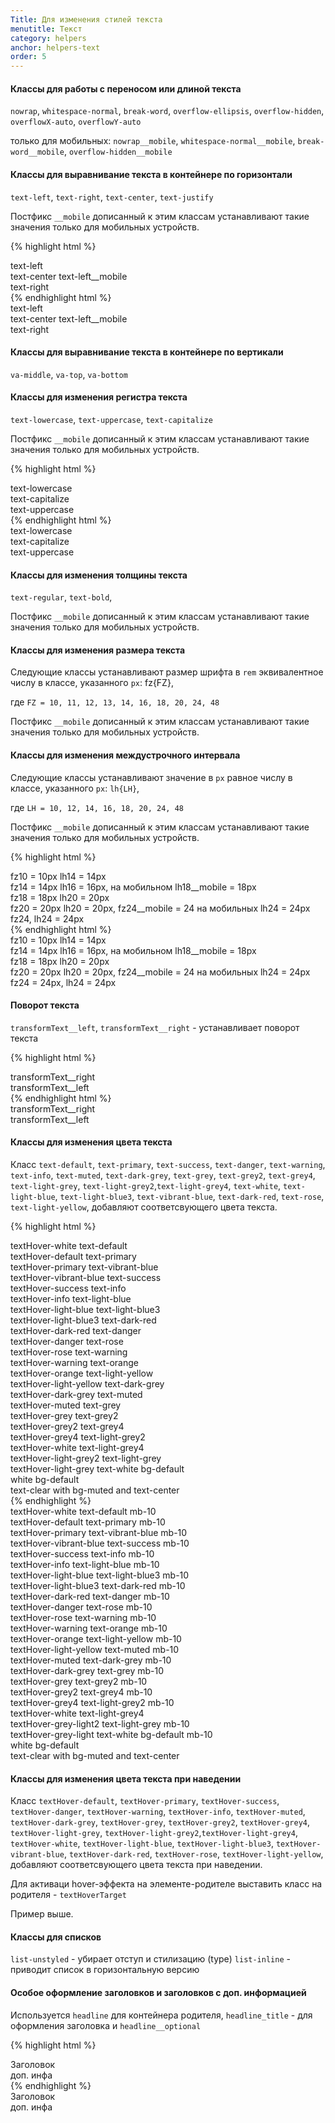 ```yaml
---
Title: Для изменения стилей текста
menutitle: Текст
category: helpers
anchor: helpers-text
order: 5
---
```


#### Классы для работы с переносом или длиной текста

`nowrap`, `whitespace-normal`, `break-word`, `overflow-ellipsis`, `overflow-hidden`, `overflowX-auto`, `overflowY-auto`

только для мобильных:
`nowrap__mobile`,  `whitespace-normal__mobile`, `break-word__mobile`, `overflow-hidden__mobile`


#### Классы для выравнивание текста в контейнере по горизонтали

`text-left`, `text-right`, `text-center`, `text-justify`

Постфикс `__mobile` дописанный к этим классам устанавливают такие значения только для мобильных устройств.

{% highlight html %}
<div class="text-left">text-left</div>
<div class="text-center text-left__mobile">text-center text-left__mobile</div>
<div class="text-right">text-right</div>
{% endhighlight html %}
<div class="bs-docs-example">
  <div class="text-left mb-10">text-left</div>
  <div class="text-center text-left__mobile mb-10">text-center text-left__mobile</div>
  <div class="text-right mb-10">text-right</div>
</div>


#### Классы для выравнивание текста в контейнере по вертикали

`va-middle`, `va-top`, `va-bottom`


#### Классы для изменения регистра текста

`text-lowercase`, `text-uppercase`, `text-capitalize`

Постфикс `__mobile` дописанный к этим классам устанавливают такие значения только для мобильных устройств.

{% highlight html %}
  <div class="text-lowercase">text-lowercase</div>
  <div class="text-capitalize">text-capitalize</div>
  <div class="text-uppercase">text-uppercase</div>
{% endhighlight html %}
<div class="bs-docs-example">
  <div class="text-lowercase mb-10">text-lowercase</div>
  <div class="text-capitalize mb-10">text-capitalize</div>
  <div class="text-uppercase mb-10">text-uppercase</div>
</div>


#### Классы для изменения толщины текста

`text-regular`, `text-bold`,

Постфикс `__mobile` дописанный к этим классам устанавливают такие значения только для мобильных устройств.


#### Классы для изменения размера текста

Следующие классы устанавливают размер шрифта в `rem` эквивалентное числу в классе, указанного `px`: fz{FZ},

где `FZ = 10, 11, 12, 13, 14, 16, 18, 20, 24, 48`

Постфикс `__mobile` дописанный к этим классам устанавливают такие значения только для мобильных устройств.


#### Классы для изменения междустрочного интервала

Следующие классы устанавливают значение в `px` равное числу в классе, указанного `px`: `lh{LH}`,

где `LH = 10, 12, 14, 16, 18, 20, 24, 48`

Постфикс `__mobile` дописанный к этим классам устанавливают такие значения только для мобильных устройств.


{% highlight html %}
<div class="fz10 lh14">fz10 = 10px lh14 = 14px</div>
<div class="fz14 lh16 lh18__mobile">fz14 = 14px lh16 = 16px, на мобильном lh18__mobile = 18px</div>
<div class="fz18 lh20">fz18 = 18px lh20 = 20px</div>
<div class="fz20 lh20 fz24__mobile lh24__mobile">fz20 = 20px lh20 = 20px, fz24__mobile = 24 на мобильных lh24 = 24px</div>
<div class="fz24 lh24">fz24, lh24 = 24px</div>
{% endhighlight html %}

<div class="bs-docs-example">
  <div class="fz10 lh14 mr-10">fz10 = 10px lh14 = 14px</div>
  <div class="fz14 lh16 lh18__mobile mr-10">fz14 = 14px lh16 = 16px, на мобильном lh18__mobile = 18px</div>
  <div class="fz18 lh20 mr-10">fz18 = 18px lh20 = 20px</div>
  <div class="fz20 lh20 fz24__mobile lh24__mobile">fz20 = 20px lh20 = 20px, fz24__mobile = 24 на мобильных lh24 = 24px</div>
  <div class="fz24 lh24 mr-10">fz24 = 24px, lh24 = 24px</div>
</div>


#### Поворот текста

`transformText__left`, `transformText__right` - устанавливает поворот текста

{% highlight html %}
  <div class="transformText__right">transformText__right</div>
  <div class="transformText__left">transformText__left</div>
{% endhighlight html %}
<div class="bs-docs-example">
  <div class="d-flex">
    <div class="transformText__right mb-10">transformText__right</div>
    <div class="transformText__left mb-10">transformText__left</div>
  </div>
</div>


#### Классы для изменения  цвета текста
Класс `text-default`, `text-primary`, `text-success`, `text-danger`, `text-warning`, `text-info`, `text-muted`, `text-dark-grey`, `text-grey`, `text-grey2`, `text-grey4`, `text-light-grey`, `text-light-grey2`,`text-light-grey4`, `text-white`, `text-light-blue`, `text-light-blue3`, `text-vibrant-blue`, `text-dark-red`, `text-rose`, `text-light-yellow`, добавляют соответсвующего цвета текста.


{% highlight html %}
  <div class="textHover-white text-default">textHover-white text-default</div>
  <div class="textHover-default text-primary">textHover-default text-primary</div>
  <div class="textHover-primary text-vibrant-blue">textHover-primary text-vibrant-blue</div>
  <div class="textHover-vibrant-blue text-success">textHover-vibrant-blue text-success</div>
  <div class="textHover-success text-info">textHover-success text-info</div>
  <div class="textHover-info text-light-blue">textHover-info text-light-blue</div>
  <div class="textHover-light-blue text-light-blue3">textHover-light-blue text-light-blue3</div>
  <div class="textHover-light-blue3 text-dark-red">textHover-light-blue3 text-dark-red</div>
  <div class="textHover-dark-red text-danger">textHover-dark-red text-danger</div>
  <div class="textHover-danger text-rose">textHover-danger text-rose</div>
  <div class="textHover-rose text-warning">textHover-rose text-warning</div>
  <div class="textHover-warning text-orange">textHover-warning text-orange</div>
  <div class="textHover-orange text-light-yellow">textHover-orange text-light-yellow</div>
  <div class="textHover-light-yellow text-dark-grey">textHover-light-yellow text-dark-grey</div>
  <div class="textHover-dark-grey text-muted">textHover-dark-grey text-muted</div>
  <div class="textHover-muted text-grey">textHover-muted text-grey</div>
  <div class="textHover-grey text-grey2">textHover-grey text-grey2</div>
  <div class="textHover-grey2 text-grey4">textHover-grey2 text-grey4</div>
  <div class="textHover-grey4 text-light-grey2">textHover-grey4 text-light-grey2</div>
  <div class="textHover-white text-light-grey4">textHover-white text-light-grey4</div>
  <div class="textHover-light-grey2 text-light-grey">textHover-light-grey2 text-light-grey</div>
  <div class="textHover-light-grey text-white bg-default">textHover-light-grey text-white bg-default</div>
white bg-default
  <div class="bg-muted text-center">text-clear with bg-mu<span class="text-clear">te</span>d and text-center</div>
{% endhighlight %}

<div class="bs-docs-example">
  <div class="textHover-white text-default mb-10">textHover-white text-default mb-10</div>
  <div class="textHover-default text-primary mb-10">textHover-default text-primary mb-10</div>
  <div class="textHover-primary text-vibrant-blue mb-10">textHover-primary text-vibrant-blue mb-10</div>
  <div class="textHover-vibrant-blue text-success mb-10">textHover-vibrant-blue text-success mb-10</div>
  <div class="textHover-success text-info mb-10">textHover-success text-info mb-10</div>
  <div class="textHover-info text-light-blue mb-10">textHover-info text-light-blue mb-10</div>
  <div class="textHover-light-blue text-light-blue3 mb-10">textHover-light-blue text-light-blue3 mb-10</div>
  <div class="textHover-light-blue3 text-dark-red mb-10">textHover-light-blue3 text-dark-red mb-10</div>
  <div class="textHover-dark-red text-danger mb-10">textHover-dark-red text-danger mb-10</div>
  <div class="textHover-danger text-rose mb-10">textHover-danger text-rose mb-10</div>
  <div class="textHover-rose text-warning mb-10">textHover-rose text-warning mb-10</div>
  <div class="textHover-warning text-orange mb-10">textHover-warning text-orange mb-10</div>
  <div class="textHover-orange text-light-yellow mb-10">textHover-orange text-light-yellow mb-10</div>
  <div class="textHover-light-yellow text-muted mb-10">textHover-light-yellow text-muted mb-10</div>
  <div class="textHover-muted text-dark-grey mb-10">textHover-muted text-dark-grey mb-10</div>
  <div class="textHover-dark-grey text-grey mb-10">textHover-dark-grey text-grey mb-10</div>
  <div class="textHover-grey text-grey2 mb-10">textHover-grey text-grey2 mb-10</div>
  <div class="textHover-grey2 text-grey4 mb-10">textHover-grey2 text-grey4 mb-10</div>
  <div class="textHover-grey4 text-light-grey2 mb-10">textHover-grey4 text-light-grey2 mb-10</div>
  <div class="textHover-white text-light-grey4 mb-10">textHover-white text-light-grey4</div>
  <div class="textHover-grey-light2 text-light-grey mb-10">textHover-grey-light2 text-light-grey mb-10</div>
  <div class="textHover-grey-light text-white bg-default mb-10">textHover-grey-light text-white bg-default mb-10</div>
  white bg-default
  <div class="bg-muted text-center mb-10">text-clear with bg-mu<span class="text-clear">te</span>d and text-center</div>
</div>


#### Классы для изменения цвета текста при наведении
Класс `textHover-default`, `textHover-primary`, `textHover-success`, `textHover-danger`, `textHover-warning`, `textHover-info`, `textHover-muted`, `textHover-dark-grey`, `textHover-grey`, `textHover-grey2`, `textHover-grey4`, `textHover-light-grey`, `textHover-light-grey2`,`textHover-light-grey4`, `textHover-white`, `textHover-light-blue`, `textHover-light-blue3`, `textHover-vibrant-blue`, `textHover-dark-red`, `textHover-rose`, `textHover-light-yellow`, добавляют соответсвующего цвета текста при наведении.

Для активаци hover-эффекта на элементе-родителе выставить класс на родителя - `textHoverTarget`

Пример выше.



#### Классы для списков

`list-unstyled` - убирает отступ и стилизацию (type)
`list-inline` - приводит список в горизонтальную версию


#### Особое оформление заголовков и заголовков с доп. информацией

Используется `headline` для контейнера родителя, `headline_title` - для оформления заголовка и `headline__optional`

{% highlight html %}
  <div class="headline">
    <div class="headline_title">Заголовок</div>
    <div class="headline_optional">доп. инфа</div>
  </div>
{% endhighlight %}
<div class="bs-docs-example">
  <div class="headline">
    <div class="headline_title">Заголовок</div>
    <div class="headline_optional">доп. инфа</div>
  </div>
</div>